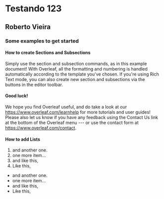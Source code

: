 # Testando 123
## Roberto Vieira

### Some examples to get started

#### How to create Sections and Subsections

Simply use the section and subsection commands, as in this example document! With Overleaf, all the formatting and numbering is handled automatically according to the template you've chosen. If you're using Rich Text mode, you can also create new section and subsections via the buttons in the editor toolbar.

#### Good luck!

We hope you find Overleaf useful, and do take a look at our https://www.overleaf.com/learnhelp for more tutorials and user guides! Please also let us know if you have any feedback using the Contact Us link at the bottom of the Overleaf menu --- or use the contact form at https://www.overleaf.com/contact.

#### How to add Lists

1. and another one.
1. one more item...
1. and like this,
1. Like this,
* and another one.
* one more item...
* and like this,
* Like this,
